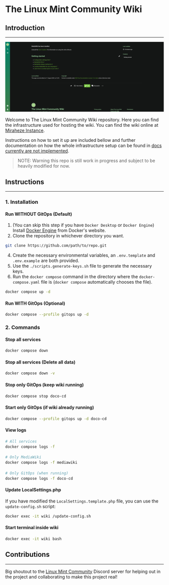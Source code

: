 # The Linux Mint Community Wiki

## Introduction

<hr/>

![Introduction Preview](docs/assets/images/Preview.png)

Welcome to The Linux Mint Community Wiki repository. Here you can find the infrastructure used for hosting the wiki. You can find the wiki online at [Miraheze Instance](https://mintguide.miraheze.org/wiki/Main_Page).

Instructions on how to set it up are included bellow and further documentation on how the whole infrastructure setup can be found in [docs currently are not implemented]().

> NOTE: Warning this repo is still work in progress and subject to be heavily modified for now.

## Instructions

<hr/>

### 1. Installation

#### Run WITHOUT GitOps (Default)

1. (You can skip this step if you have `Docker Desktop` or `Docker Engine`) Install [Docker Engine](https://docs.docker.com/engine/install/) from Docker's website.
2. Clone the repository in whichever directory you want.

```sh
git clone https://github.com/path/to/repo.git
```

4. Create the necessary environmental variables, an `.env.template` and `.env.example` are both provided.
5. Use the `./scripts.generate-keys.sh` file to generate the necessary keys.
6. Run the `docker compose` command in the directory where the `docker-compose.yaml` file is (`docker compose` automatically chooses the file).

```sh
docker compose up -d
```

#### Run WITH GitOps (Optional)

```sh
docker compose --profile gitops up -d
```

### 2. Commands

#### Stop all services

```sh
docker compose down
```

#### Stop all services (Delete all data)

```sh
docker compose down -v
```

#### Stop only GitOps (keep wiki running)

```sh
docker compose stop doco-cd
```

#### Start only GitOps (if wiki already running)

```sh
docker compose --profile gitops up -d doco-cd
```

#### View logs

```sh
# All services
docker compose logs -f

# Only MediaWiki
docker compose logs -f mediawiki

# Only GitOps (when running)
docker compose logs -f doco-cd
```

#### Update LocalSettings.php

If you have modified the `LocalSettings.template.php` file, you can use the `update-config.sh` script:

```sh
docker exec -it wiki /update-config.sh
```

#### Start terminal inside wiki

```sh
docker exec -it wiki bash
```

## Contributions

<hr/>

Big shoutout to the [Linux Mint Community](https://discord.gg/mint) Discord server for helping out in the project and collaborating to make this project real!
